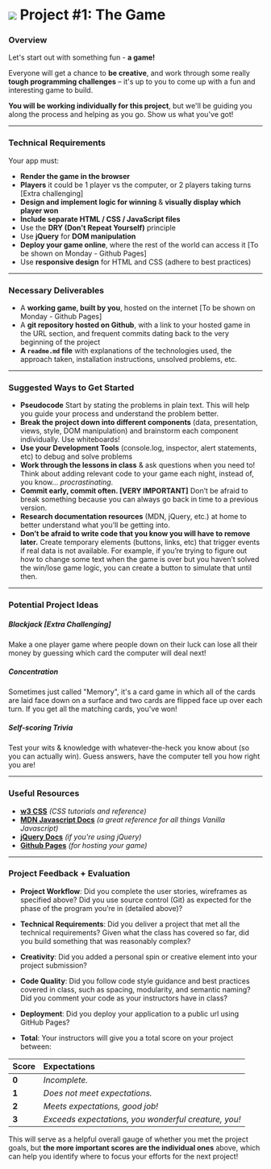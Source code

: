 # ![](https://ga-dash.s3.amazonaws.com/production/assets/logo-9f88ae6c9c3871690e33280fcf557f33.png) Project #1: The Game

### Overview

Let's start out with something fun - **a game!**

Everyone will get a chance to **be creative**, and work through some really **tough programming challenges** – it's up to you to come up with a fun and interesting game to build.

**You will be working individually for this project**, but we'll be guiding you along the process and helping as you go. Show us what you've got!


---

### Technical Requirements

Your app must:

* **Render the game in the browser**
* **Players** it could be 1 player vs the computer, or 2 players taking turns [Extra challenging]
* **Design and implement logic for winning** & **visually display which player won**
* **Include separate HTML / CSS / JavaScript files**
* Use the **DRY (Don't Repeat Yourself)** principle
* Use **jQuery** for **DOM manipulation**
* **Deploy your game online**, where the rest of the world can access it [To be shown on Monday - Github Pages]
* Use **responsive design** for HTML and CSS (adhere to best practices)

---

### Necessary Deliverables

* A **working game, built by you**, hosted on the internet [To be shown on Monday - Github Pages]
* A **git repository hosted on Github**, with a link to your hosted game in the URL section, and frequent commits dating back to the very beginning of the project
* **A ``readme.md`` file** with explanations of the technologies used, the approach taken, installation instructions, unsolved problems, etc.

---

### Suggested Ways to Get Started

* **Pseudocode** Start by stating the problems in plain text. This will help you guide your process and understand the problem better.
* **Break the project down into different components** (data, presentation, views, style, DOM manipulation) and brainstorm each component individually. Use whiteboards!
* **Use your Development Tools** (console.log, inspector, alert statements, etc) to debug and solve problems
* **Work through the lessons in class** & ask questions when you need to! Think about adding relevant code to your game each night, instead of, you know... _procrastinating_.
* **Commit early, commit often. [VERY IMPORTANT]** Don’t be afraid to break something because you can always go back in time to a previous version.
* **Research documentation resources** (MDN, jQuery, etc.) at home to better understand what you’ll be getting into.
* **Don’t be afraid to write code that you know you will have to remove later.** Create temporary elements (buttons, links, etc) that trigger events if real data is not available. For example, if you’re trying to figure out how to change some text when the game is over but you haven’t solved the win/lose game logic, you can create a button to simulate that until then.

---

### Potential Project Ideas

##### Blackjack [Extra Challenging]
Make a one player game where people down on their luck can lose all their money by guessing which card the computer will deal next!

##### Concentration
Sometimes just called "Memory", it's a card game in which all of the cards are laid face down on a surface and two cards are flipped face up over each turn. If you get all the matching cards, you've won!

##### Self-scoring Trivia
Test your wits & knowledge with whatever-the-heck you know about (so you can actually win). Guess answers, have the computer tell you how right you are!

---

### Useful Resources

* **[w3 CSS](http://www.w3schools.com/w3css/)** _(CSS tutorials and reference)_
* **[MDN Javascript Docs](https://developer.mozilla.org/en-US/docs/Web/JavaScript)** _(a great reference for all things Vanilla Javascript)_
* **[jQuery Docs](http://api.jquery.com)** _(if you're using jQuery)_
* **[Github Pages](https://pages.github.com)** _(for hosting your game)_

---

### Project Feedback + Evaluation

* __Project Workflow__: Did you complete the user stories, wireframes as specified above? Did you use source control (Git) as expected for the phase of the program you’re in (detailed above)?

* __Technical Requirements__: Did you deliver a project that met all the technical requirements? Given what the class has covered so far, did you build something that was reasonably complex?

* __Creativity__: Did you added a personal spin or creative element into your project submission?

* __Code Quality__: Did you follow code style guidance and best practices covered in class, such as spacing, modularity, and semantic naming? Did you comment your code as your instructors have in class?

* __Deployment__: Did you deploy your application to a public url using GitHub Pages?

* __Total__: Your instructors will give you a total score on your project between:

| Score          | Expectations   |
| :------------- | :------------- |
| **0**          | _Incomplete._  |
| **1**          | _Does not meet expectations._ |
| **2**          | _Meets expectations, good job!_ |
| **3**          | _Exceeds expectations, you wonderful creature, you!_ |

 This will serve as a helpful overall gauge of whether you met the project goals, but __the more important scores are the individual ones__ above, which can help you identify where to focus your efforts for the next project!
